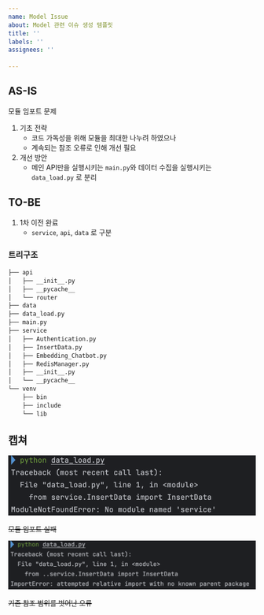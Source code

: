 ```yaml
---
name: Model Issue
about: Model 관련 이슈 생성 템플릿
title: ''
labels: ''
assignees: ''

---
```


## AS-IS
모듈 임포트 문제

1. 기초 전략
   - 코드 가독성을 위해 모듈을 최대한 나누려 하였으나
   - 계속되는 참조 오류로 인해 개선 필요
2. 개선 방안 
   - 메인 API만을 실행시키는 `main.py`와 데이터 수집을 실행시키는 `data_load.py` 로 분리 
## TO-BE
1. 1차 이전 완료 
   - `service`, `api`, `data` 로 구분 

### 트리구조 

```bash
├── api
│   ├── __init__.py
│   ├── __pycache__
│   └── router
├── data
├── data_load.py
├── main.py
├── service
│   ├── Authentication.py
│   ├── InsertData.py
│   ├── Embedding_Chatbot.py
│   ├── RedisManager.py
│   ├── __init__.py
│   └── __pycache__
└── venv
    ├── bin
    ├── include
    └── lib
```

## 캡쳐
![이미지1](../image/image1.png)

~~모듈 임포트 실패~~

![이미지2](../image/image2.png)

~~기존 참조 범위를 벗어난 오류~~
